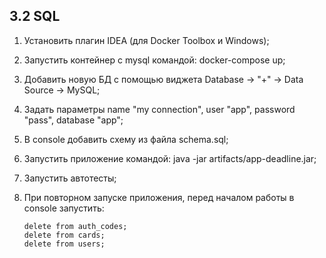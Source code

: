 ## 3.2 SQL ##
1. Установить плагин IDEA (для Docker Toolbox и Windows);
2. Запустить контейнер с mysql командой: docker-compose up;
3. Добавить новую БД с помощью виджета Database -> "+" -> Data Source -> MySQL;
4. Задать параметры name "my connection", user "app", password "pass", database "app";
5. В console добавить схему из файла schema.sql; 
6. Запустить приложение командой: java -jar artifacts/app-deadline.jar;
7. Запустить автотесты;
8. При повторном запуске приложения, перед началом работы в console запустить: 

   ``` 
   delete from auth_codes;
   delete from cards;
   delete from users; 
